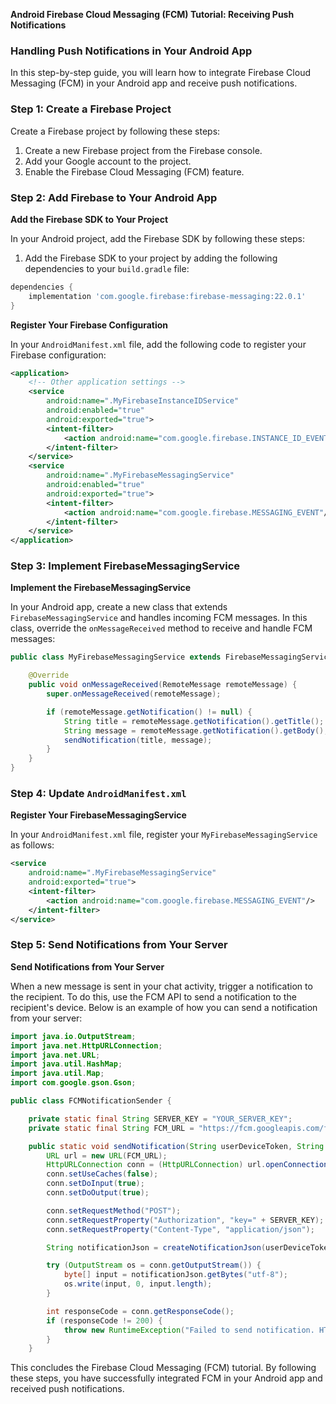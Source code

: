 **Android Firebase Cloud Messaging (FCM) Tutorial: Receiving Push Notifications**

### Handling Push Notifications in Your Android App

In this step-by-step guide, you will learn how to integrate Firebase Cloud Messaging (FCM) in your Android app and receive push notifications.

### Step 1: Create a Firebase Project

Create a Firebase project by following these steps:

1. Create a new Firebase project from the Firebase console.
2. Add your Google account to the project.
3. Enable the Firebase Cloud Messaging (FCM) feature.

### Step 2: Add Firebase to Your Android App

**Add the Firebase SDK to Your Project**

In your Android project, add the Firebase SDK by following these steps:

1. Add the Firebase SDK to your project by adding the following dependencies to your `build.gradle` file:
```groovy
dependencies {
    implementation 'com.google.firebase:firebase-messaging:22.0.1'
}
```
**Register Your Firebase Configuration**

In your `AndroidManifest.xml` file, add the following code to register your Firebase configuration:
```xml
<application>
    <!-- Other application settings -->
    <service
        android:name=".MyFirebaseInstanceIDService"
        android:enabled="true"
        android:exported="true">
        <intent-filter>
            <action android:name="com.google.firebase.INSTANCE_ID_EVENT"/>
        </intent-filter>
    </service>
    <service
        android:name=".MyFirebaseMessagingService"
        android:enabled="true"
        android:exported="true">
        <intent-filter>
            <action android:name="com.google.firebase.MESSAGING_EVENT"/>
        </intent-filter>
    </service>
</application>
```
### Step 3: Implement FirebaseMessagingService

**Implement the FirebaseMessagingService**

In your Android app, create a new class that extends `FirebaseMessagingService` and handles incoming FCM messages. In this class, override the `onMessageReceived` method to receive and handle FCM messages:
```java
public class MyFirebaseMessagingService extends FirebaseMessagingService {

    @Override
    public void onMessageReceived(RemoteMessage remoteMessage) {
        super.onMessageReceived(remoteMessage);

        if (remoteMessage.getNotification() != null) {
            String title = remoteMessage.getNotification().getTitle();
            String message = remoteMessage.getNotification().getBody();
            sendNotification(title, message);
        }
    }
}
```
### Step 4: Update `AndroidManifest.xml`

**Register Your FirebaseMessagingService**

In your `AndroidManifest.xml` file, register your `MyFirebaseMessagingService` as follows:
```xml
<service
    android:name=".MyFirebaseMessagingService"
    android:exported="true">
    <intent-filter>
        <action android:name="com.google.firebase.MESSAGING_EVENT"/>
    </intent-filter>
</service>
```
### Step 5: Send Notifications from Your Server

**Send Notifications from Your Server**

When a new message is sent in your chat activity, trigger a notification to the recipient. To do this, use the FCM API to send a notification to the recipient's device. Below is an example of how you can send a notification from your server:
```java
import java.io.OutputStream;
import java.net.HttpURLConnection;
import java.net.URL;
import java.util.HashMap;
import java.util.Map;
import com.google.gson.Gson;

public class FCMNotificationSender {

    private static final String SERVER_KEY = "YOUR_SERVER_KEY";
    private static final String FCM_URL = "https://fcm.googleapis.com/fcm/send";

    public static void sendNotification(String userDeviceToken, String title, String body) throws Exception {
        URL url = new URL(FCM_URL);
        HttpURLConnection conn = (HttpURLConnection) url.openConnection();
        conn.setUseCaches(false);
        conn.setDoInput(true);
        conn.setDoOutput(true);

        conn.setRequestMethod("POST");
        conn.setRequestProperty("Authorization", "key=" + SERVER_KEY);
        conn.setRequestProperty("Content-Type", "application/json");

        String notificationJson = createNotificationJson(userDeviceToken, title, body);

        try (OutputStream os = conn.getOutputStream()) {
            byte[] input = notificationJson.getBytes("utf-8");
            os.write(input, 0, input.length);
        }

        int responseCode = conn.getResponseCode();
        if (responseCode != 200) {
            throw new RuntimeException("Failed to send notification. HTTP response code: " + responseCode);
        }
    }
```
This concludes the Firebase Cloud Messaging (FCM) tutorial. By following these steps, you have successfully integrated FCM in your Android app and received push notifications.